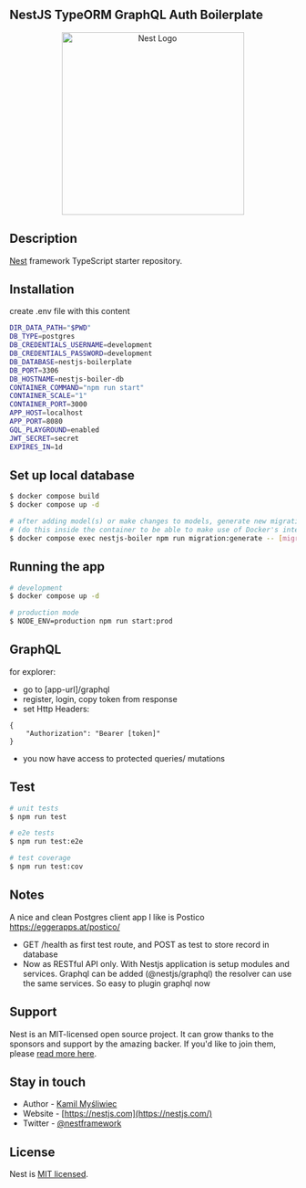 ## NestJS TypeORM GraphQL Auth Boilerplate

<p align="center">
  <a href="http://nestjs.com/" target="blank"><img src="https://nestjs.com/img/logo_text.svg" width="320" alt="Nest Logo" /></a>
</p>

[circleci-image]: https://img.shields.io/circleci/build/github/nestjs/nest/master?token=abc123def456
[circleci-url]: https://circleci.com/gh/nestjs/nest

## Description

[Nest](https://github.com/nestjs/nest) framework TypeScript starter repository.

## Installation

create .env file with this content

```bash
DIR_DATA_PATH="$PWD"
DB_TYPE=postgres
DB_CREDENTIALS_USERNAME=development
DB_CREDENTIALS_PASSWORD=development
DB_DATABASE=nestjs-boilerplate
DB_PORT=3306
DB_HOSTNAME=nestjs-boiler-db
CONTAINER_COMMAND="npm run start"
CONTAINER_SCALE="1"
CONTAINER_PORT=3000
APP_HOST=localhost
APP_PORT=8080
GQL_PLAYGROUND=enabled
JWT_SECRET=secret
EXPIRES_IN=1d
```

## Set up local database

```bash
$ docker compose build
$ docker compose up -d

# after adding model(s) or make changes to models, generate new migration:
# (do this inside the container to be able to make use of Docker's internal network and hostnames)
$ docker compose exec nestjs-boiler npm run migration:generate -- [migration-name]
```

## Running the app

```bash
# development
$ docker compose up -d

# production mode
$ NODE_ENV=production npm run start:prod
```

## GraphQL

for explorer:

- go to [app-url]/graphql
- register, login, copy token from response
- set Http Headers:

```
{
    "Authorization": "Bearer [token]"
}
```

- you now have access to protected queries/ mutations

## Test

```bash
# unit tests
$ npm run test

# e2e tests
$ npm run test:e2e

# test coverage
$ npm run test:cov
```

## Notes

A nice and clean Postgres client app I like is Postico
https://eggerapps.at/postico/

- GET /health as first test route, and POST as test to store record in database
- Now as RESTful API only. With Nestjs application is setup modules and services. Graphql can be added (@nestjs/graphql) the resolver can use the same services. So easy to plugin graphql now

## Support

Nest is an MIT-licensed open source project. It can grow thanks to the sponsors and support by the amazing backer. If you'd like to join them, please [read more here](https://docs.nestjs.com/support).

## Stay in touch

- Author - [Kamil Myśliwiec](https://kamilmysliwiec.com)
- Website - [https://nestjs.com](https://nestjs.com/)
- Twitter - [@nestframework](https://twitter.com/nestframework)

## License

Nest is [MIT licensed](LICENSE).
